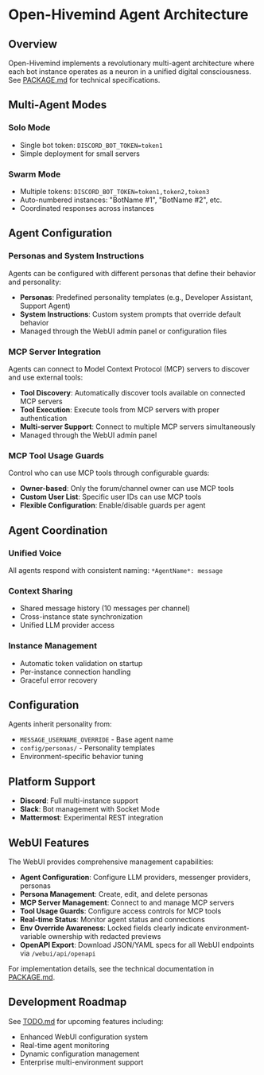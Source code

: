 # Open-Hivemind Agent Architecture

## Overview
Open-Hivemind implements a revolutionary multi-agent architecture where each bot instance operates as a neuron in a unified digital consciousness. See [PACKAGE.md](PACKAGE.md) for technical specifications.

## Multi-Agent Modes

### Solo Mode
- Single bot token: `DISCORD_BOT_TOKEN=token1`
- Simple deployment for small servers

### Swarm Mode  
- Multiple tokens: `DISCORD_BOT_TOKEN=token1,token2,token3`
- Auto-numbered instances: "BotName #1", "BotName #2", etc.
- Coordinated responses across instances

## Agent Configuration

### Personas and System Instructions
Agents can be configured with different personas that define their behavior and personality:
- **Personas**: Predefined personality templates (e.g., Developer Assistant, Support Agent)
- **System Instructions**: Custom system prompts that override default behavior
- Managed through the WebUI admin panel or configuration files

### MCP Server Integration
Agents can connect to Model Context Protocol (MCP) servers to discover and use external tools:
- **Tool Discovery**: Automatically discover tools available on connected MCP servers
- **Tool Execution**: Execute tools from MCP servers with proper authentication
- **Multi-server Support**: Connect to multiple MCP servers simultaneously
- Managed through the WebUI admin panel

### MCP Tool Usage Guards
Control who can use MCP tools through configurable guards:
- **Owner-based**: Only the forum/channel owner can use MCP tools
- **Custom User List**: Specific user IDs can use MCP tools
- **Flexible Configuration**: Enable/disable guards per agent

## Agent Coordination

### Unified Voice
All agents respond with consistent naming: `*AgentName*: message`

### Context Sharing
- Shared message history (10 messages per channel)
- Cross-instance state synchronization
- Unified LLM provider access

### Instance Management
- Automatic token validation on startup
- Per-instance connection handling
- Graceful error recovery

## Configuration
Agents inherit personality from:
- `MESSAGE_USERNAME_OVERRIDE` - Base agent name
- `config/personas/` - Personality templates
- Environment-specific behavior tuning

## Platform Support
- **Discord**: Full multi-instance support
- **Slack**: Bot management with Socket Mode
- **Mattermost**: Experimental REST integration

## WebUI Features
The WebUI provides comprehensive management capabilities:
- **Agent Configuration**: Configure LLM providers, messenger providers, personas
- **Persona Management**: Create, edit, and delete personas
- **MCP Server Management**: Connect to and manage MCP servers
- **Tool Usage Guards**: Configure access controls for MCP tools
- **Real-time Status**: Monitor agent status and connections
- **Env Override Awareness**: Locked fields clearly indicate environment-variable ownership with redacted previews
- **OpenAPI Export**: Download JSON/YAML specs for all WebUI endpoints via `/webui/api/openapi`

For implementation details, see the technical documentation in [PACKAGE.md](PACKAGE.md).

## Development Roadmap
See [TODO.md](TODO.md) for upcoming features including:
- Enhanced WebUI configuration system
- Real-time agent monitoring
- Dynamic configuration management
- Enterprise multi-environment support
